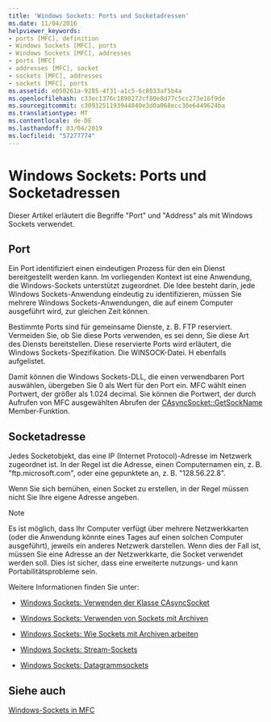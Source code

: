 ```yaml
---
title: 'Windows Sockets: Ports und Socketadressen'
ms.date: 11/04/2016
helpviewer_keywords:
- ports [MFC], definition
- Windows Sockets [MFC], ports
- Windows Sockets [MFC], addresses
- ports [MFC]
- addresses [MFC], socket
- sockets [MFC], addresses
- sockets [MFC], ports
ms.assetid: e050261a-9285-4f31-a1c5-6c8033af5b4a
ms.openlocfilehash: c33ec1376c1898272cf80e8d77c5cc273e16f9de
ms.sourcegitcommit: c3093251193944840e3d0a068ecc30e6449624ba
ms.translationtype: MT
ms.contentlocale: de-DE
ms.lasthandoff: 03/04/2019
ms.locfileid: "57277774"
---
```

# <a name="windows-sockets-ports-and-socket-addresses"></a>Windows Sockets: Ports und Socketadressen

Dieser Artikel erläutert die Begriffe "Port" und "Address" als mit Windows Sockets verwendet.

##  <a name="_core_port"></a> Port

Ein Port identifiziert einen eindeutigen Prozess für den ein Dienst bereitgestellt werden kann. Im vorliegenden Kontext ist eine Anwendung, die Windows-Sockets unterstützt zugeordnet. Die Idee besteht darin, jede Windows Sockets-Anwendung eindeutig zu identifizieren, müssen Sie mehrere Windows Sockets-Anwendungen, die auf einem Computer ausgeführt wird, zur gleichen Zeit können.

Bestimmte Ports sind für gemeinsame Dienste, z. B. FTP reserviert. Vermeiden Sie, ob Sie diese Ports verwenden, es sei denn, Sie diese Art des Diensts bereitstellen. Diese reservierte Ports wird erläutert, die Windows Sockets-Spezifikation. Die WINSOCK-Datei. H ebenfalls aufgelistet.

Damit können die Windows Sockets-DLL, die einen verwendbaren Port auswählen, übergeben Sie 0 als Wert für den Port ein. MFC wählt einen Portwert, der größer als 1.024 decimal. Sie können die Portwert, der durch Aufrufen von MFC ausgewählten Abrufen der [CAsyncSocket::GetSockName](../mfc/reference/casyncsocket-class.md#getsockname) Member-Funktion.

##  <a name="_core_socket_address"></a> Socketadresse

Jedes Socketobjekt, das eine IP (Internet Protocol)-Adresse im Netzwerk zugeordnet ist. In der Regel ist die Adresse, einen Computernamen ein, z. B. "ftp.microsoft.com", oder eine gepunktete an, z. B. "128.56.22.8".

Wenn Sie sich bemühen, einen Socket zu erstellen, in der Regel müssen nicht Sie Ihre eigene Adresse angeben.

> [!NOTE]
>  Es ist möglich, dass Ihr Computer verfügt über mehrere Netzwerkkarten (oder die Anwendung könnte eines Tages auf einen solchen Computer ausgeführt), jeweils ein anderes Netzwerk darstellen. Wenn dies der Fall ist, müssen Sie eine Adresse an der Netzwerkkarte, die Socket verwendet werden soll. Dies ist sicher, dass eine erweiterte nutzungs- und kann Portabilitätsprobleme sein.

Weitere Informationen finden Sie unter:

- [Windows Sockets: Verwenden der Klasse CAsyncSocket](../mfc/windows-sockets-using-class-casyncsocket.md)

- [Windows Sockets: Verwenden von Sockets mit Archiven](../mfc/windows-sockets-using-sockets-with-archives.md)

- [Windows Sockets: Wie Sockets mit Archiven arbeiten](../mfc/windows-sockets-how-sockets-with-archives-work.md)

- [Windows Sockets: Stream-Sockets](../mfc/windows-sockets-stream-sockets.md)

- [Windows Sockets: Datagrammsockets](../mfc/windows-sockets-datagram-sockets.md)

## <a name="see-also"></a>Siehe auch

[Windows-Sockets in MFC](../mfc/windows-sockets-in-mfc.md)

